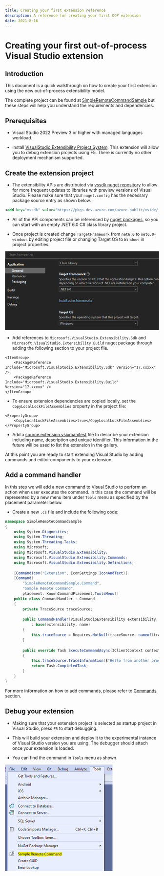 ```yaml
---
title: Creating your first extension reference
description: A reference for creating your first OOP extension
date: 2021-8-16
---
```


# Creating your first out-of-process Visual Studio extension

## Introduction
This document is a quick walkthrough on how to create your first extension using the new out-of-process extensibility model.

The complete project can be found at [SimpleRemoteCommandSample](https://github.com/microsoft/VSExtensibility/tree/main/New_Extensibility_Model/Samples/SimpleRemoteCommandSample) but these steps will help you understand the requirements and dependencies.

## Prerequisites

* Visual Studio 2022 Preview 3 or higher with managed languages workload.

* Install [VisualStudio.Extensibility Project System](https://marketplace.visualstudio.com/items?itemName=vsext.gladstone): This extension will allow you to debug extension projects using F5. There is currently no other deployment mechanism supported.

## Create the extension project

* The extensibility APIs are distributed via [vssdk nuget repository](https://dev.azure.com/azure-public/vside/_artifacts/feed/vssdk/connect/dotnet) to allow for more frequent updates to libraries with preview versions of Visual Studio. Please make sure that your `nuget.config` has the necessary package source entry as shown below.

```xml
<add key="vssdk" value="https://pkgs.dev.azure.com/azure-public/vside/_packaging/vssdk/nuget/v3/index.json" />
```

* All of the API components can be referenced by [nuget packages](https://dev.azure.com/azure-public/vside/_artifacts/feed/vssdk/NuGet/Microsoft.VisualStudio.Extensibility.Sdk/overview/17.3.46-alpha), so you can start with an empty .NET 6.0 C# class library project.

* Once project is created change `TargetFramework` from `net6.0` to `net6.0-windows` by editing project file or changing Target OS to `Windows` in project properties.

![Target Framework Properties](target-framework-properties.png "Target Framework Properties")

* Add references to `Microsoft.VisualStudio.Extensibility.Sdk` and `Microsoft.VisualStudio.Extensibility.Build` nuget package through adding the following section to your project file.

```
<ItemGroup>
	<PackageReference Include="Microsoft.VisualStudio.Extensibility.Sdk" Version="17.xxxxx" />
	<PackageReference Include="Microsoft.VisualStudio.Extensibility.Build" Version="17.xxxxx" />
</ItemGroup>
```

* To ensure extension dependencies are copied locally, set the `CopyLocalLockFileAssemblies` property in the project file:
```
<PropertyGroup>
	<CopyLocalLockFileAssemblies>true</CopyLocalLockFileAssemblies>
</PropertyGroup>
```

* Add a [source.extension.vsixmanifest](https://github.com/microsoft/VSExtensibility/tree/main/New_Extensibility_Model/Samples/SimpleRemoteCommandSample/source.extension.vsixmanifest) file to describe your extension including name, description and unique identifier. This information in the future will be used to list the extension in the gallery.

At this point you are ready to start extending Visual Studio by adding commands and editor components to your extension.

## Add a command handler
In this step we will add a new command to Visual Studio to perform an action when user executes the command. In this case the command will be represented by a new menu item under `Tools` menu as specified by the placement parameter below.

* Create a new `.cs` file and include the following code:

```csharp
namespace SimpleRemoteCommandSample
{
	using System.Diagnostics;
	using System.Threading;
	using System.Threading.Tasks;
	using Microsoft;
	using Microsoft.VisualStudio.Extensibility;
	using Microsoft.VisualStudio.Extensibility.Commands;
	using Microsoft.VisualStudio.Extensibility.Definitions;

	[CommandIcon("Extension", IconSettings.IconAndText)]
	[Command(
        "SimpleRemoteCommandSample.Command", 
        "Sample Remote Command", 
        placement: KnownCommandPlacement.ToolsMenu)]
	public class CommandHandler : Command
	{
		private TraceSource traceSource;
		
		public CommandHandler(VisualStudioExtensibility extensibility, TraceSource traceSource, string name)
			: base(extensibility, name)
		{
			this.traceSource = Requires.NotNull(traceSource, nameof(traceSource));
		}

		public override Task ExecuteCommandAsync(IClientContext context, CancellationToken cancellationToken)
		{
			this.traceSource.TraceInformation($"Hello from another process!");
			return Task.CompletedTask;
		}
	}
}
```

For more information on how to add commands, please refer to [Commands](../extension-guides/command/command.md) section.

## Debug your extension

* Making sure that your extension project is selected as startup project in Visual Studio, press `F5` to start debugging.

* This will build your extension and deploy it to the experimental instance of Visual Studio version you are using. The debugger should attach once your extension is loaded.

* You can find the command in `Tools` menu as shown.

![SampleCommand](extension-command.png "Sample command")
